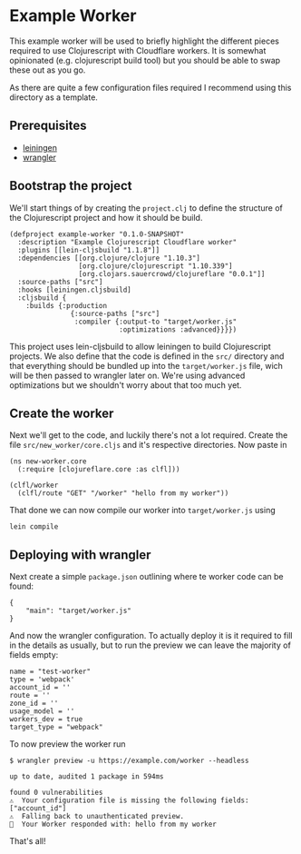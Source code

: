 # Example Worker

This example worker will be used to briefly highlight the different pieces required to use Clojurescript with Cloudflare workers.
It is somewhat opinionated (e.g. clojurescript build tool) but you should be able to swap these out as you go.

As there are quite a few configuration files required I recommend using this directory as a template.

## Prerequisites

- [leiningen](https://leiningen.org/)
- [wrangler](https://developers.cloudflare.com/workers/cli-wrangler/install-update)

## Bootstrap the project

We'll start things of by creating the `project.clj` to define the structure of the Clojurescript project and how it should be build.

```
(defproject example-worker "0.1.0-SNAPSHOT"
  :description "Example Clojurescript Cloudflare worker"
  :plugins [[lein-cljsbuild "1.1.8"]]
  :dependencies [[org.clojure/clojure "1.10.3"]
                 [org.clojure/clojurescript "1.10.339"]
                 [org.clojars.sauercrowd/clojureflare "0.0.1"]]
  :source-paths ["src"]
  :hooks [leiningen.cljsbuild]
  :cljsbuild {
    :builds {:production
               {:source-paths ["src"]
                :compiler {:output-to "target/worker.js"
                           :optimizations :advanced}}}})
```

This project uses lein-cljsbuild to allow leiningen to build Clojurescript projects. We also define that the code is defined in the `src/` directory
and that everything should be bundled up into the `target/worker.js` file, wich will be then passed to wrangler later on.
We're using advanced optimizations but we shouldn't worry about that too much yet.

## Create the worker

Next we'll get to the code, and luckily there's not a lot required.
Create the file `src/new_worker/core.cljs` and it's respective directories.
Now paste in

```
(ns new-worker.core
  (:require [clojureflare.core :as clfl]))

(clfl/worker
  (clfl/route "GET" "/worker" "hello from my worker"))
```

That done we can now compile our worker into `target/worker.js` using

```
lein compile
```

## Deploying with wrangler

Next create a simple `package.json` outlining where te worker code can be found:

```
{
    "main": "target/worker.js"
}
```

And now the wrangler configuration. To actually deploy it is it required to fill in the details as usually, but to run the preview we can leave the majority of fields empty:


```
name = "test-worker"
type = 'webpack'
account_id = ''
route = ''
zone_id = ''
usage_model = ''
workers_dev = true
target_type = "webpack"
```

To now preview the worker run

```
$ wrangler preview -u https://example.com/worker --headless

up to date, audited 1 package in 594ms

found 0 vulnerabilities
⚠️  Your configuration file is missing the following fields: ["account_id"]
⚠️  Falling back to unauthenticated preview.
👷  Your Worker responded with: hello from my worker
```

That's all!
